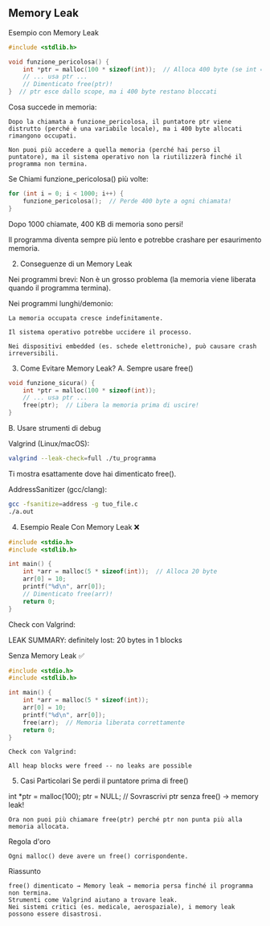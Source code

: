 ## Memory Leak

Esempio con Memory Leak
```c
#include <stdlib.h>

void funzione_pericolosa() {
    int *ptr = malloc(100 * sizeof(int));  // Alloca 400 byte (se int = 4 byte)
    // ... usa ptr ...
    // Dimenticato free(ptr)!
}  // ptr esce dallo scope, ma i 400 byte restano bloccati
```
Cosa succede in memoria:

    Dopo la chiamata a funzione_pericolosa, il puntatore ptr viene distrutto (perché è una variabile locale), ma i 400 byte allocati rimangono occupati.

    Non puoi più accedere a quella memoria (perché hai perso il puntatore), ma il sistema operativo non la riutilizzerà finché il programma non termina.

Se Chiami funzione_pericolosa() più volte:
```c
for (int i = 0; i < 1000; i++) {
    funzione_pericolosa();  // Perde 400 byte a ogni chiamata!
}
```
Dopo 1000 chiamate, 400 KB di memoria sono persi!

Il programma diventa sempre più lento e potrebbe crashare per esaurimento memoria.

2. Conseguenze di un Memory Leak

Nei programmi brevi: Non è un grosso problema (la memoria viene liberata quando il programma termina).

Nei programmi lunghi/demonio:

    La memoria occupata cresce indefinitamente.

    Il sistema operativo potrebbe uccidere il processo.

    Nei dispositivi embedded (es. schede elettroniche), può causare crash irreversibili.

3. Come Evitare Memory Leak?
A. Sempre usare free()
```c
void funzione_sicura() {
    int *ptr = malloc(100 * sizeof(int));
    // ... usa ptr ...
    free(ptr);  // Libera la memoria prima di uscire!
}
```
B. Usare strumenti di debug

Valgrind (Linux/macOS):
```bash
valgrind --leak-check=full ./tu_programma
```
Ti mostra esattamente dove hai dimenticato free().

AddressSanitizer (gcc/clang):
```bash
gcc -fsanitize=address -g tuo_file.c
./a.out
```
4. Esempio Reale
Con Memory Leak ❌
```c
#include <stdio.h>
#include <stdlib.h>

int main() {
    int *arr = malloc(5 * sizeof(int));  // Alloca 20 byte
    arr[0] = 10;
    printf("%d\n", arr[0]);
    // Dimenticato free(arr)!
    return 0;
}
```
Check con Valgrind:

LEAK SUMMARY:
    definitely lost: 20 bytes in 1 blocks

Senza Memory Leak ✅
```c
#include <stdio.h>
#include <stdlib.h>

int main() {
    int *arr = malloc(5 * sizeof(int));
    arr[0] = 10;
    printf("%d\n", arr[0]);
    free(arr);  // Memoria liberata correttamente
    return 0;
}
```
    Check con Valgrind:
    
    All heap blocks were freed -- no leaks are possible

5. Casi Particolari
Se perdi il puntatore prima di free()

int *ptr = malloc(100);
ptr = NULL;  // Sovrascrivi ptr senza free() → memory leak!

    Ora non puoi più chiamare free(ptr) perché ptr non punta più alla memoria allocata.

Regola d'oro

    Ogni malloc() deve avere un free() corrispondente.

Riassunto

    free() dimenticato → Memory leak → memoria persa finché il programma non termina.
    Strumenti come Valgrind aiutano a trovare leak.
    Nei sistemi critici (es. medicale, aerospaziale), i memory leak possono essere disastrosi.
